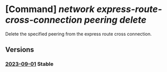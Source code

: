 # [Command] _network express-route-cross-connection peering delete_

Delete the specified peering from the express route cross connection.

## Versions

### [2023-09-01](/Resources/mgmt-plane/L3N1YnNjcmlwdGlvbnMve30vcmVzb3VyY2Vncm91cHMve30vcHJvdmlkZXJzL21pY3Jvc29mdC5uZXR3b3JrL2V4cHJlc3Nyb3V0ZWNyb3NzY29ubmVjdGlvbnMve30vcGVlcmluZ3Mve30=/2023-09-01.xml) **Stable**

<!-- mgmt-plane /subscriptions/{}/resourcegroups/{}/providers/microsoft.network/expressroutecrossconnections/{}/peerings/{} 2023-09-01 -->
